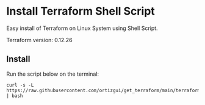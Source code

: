# Install Terraform Shell Script

Easy install of Terraform on Linux System using Shell Script.

Terraform version: 0.12.26

## Install

Run the script below on the terminal:
```
curl -s -L https://raw.githubusercontent.com/ortizgui/get_terraform/main/terraform_linux.sh | bash
```